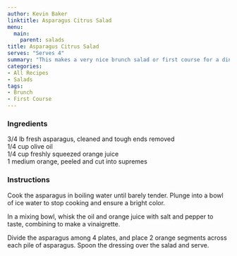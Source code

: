 ```yaml
---
author: Kevin Baker
linktitle: Asparagus Citrus Salad
menu:
  main:
    parent: salads
title: Asparagus Citrus Salad
serves: "Serves 4"
summary: "This makes a very nice brunch salad or first course for a dinner party."
categories:
- All Recipes
- Salads
tags:
- Brunch
- First Course
---
```

### Ingredients

<div class="ingredient-list">

3/4 lb fresh asparagus, cleaned and tough ends removed  
1/4 cup olive oil  
1/4 cup freshly squeezed orange juice  
1 medium orange, peeled and cut into supremes  

</div>

### Instructions
Cook the asparagus in boiling water until barely tender. Plunge into a bowl of ice water to stop cooking and ensure a bright color.

In a mixing bowl, whisk the oil and orange juice with salt and pepper to taste, combining to make a vinaigrette. 

Divide the asparagus among 4 plates, and place 2 orange segments across each pile of asparagus. Spoon the dressing over the salad and serve.